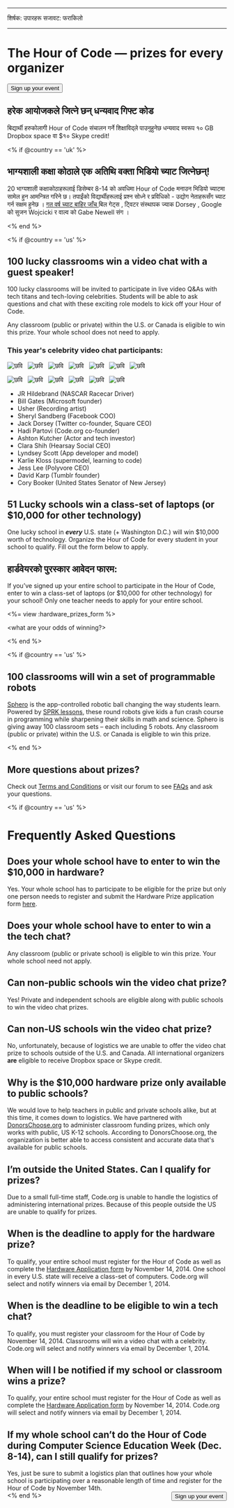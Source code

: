 * * *

शिर्षक: उपारहरू सजावट: फराकिलो

* * *

<div class="row">
  <h1 class="col-sm-6">
    The Hour of Code — prizes for every organizer
  </h1>
  
  <div class="col-sm-6 button-container centered">
    <a href="/#join"><button class="signup-button">Sign up your event</button></a>
  </div>
</div>

## हरेक आयोजकले जित्ने छन् धन्यवाद गिफ्ट कोड

बिद्यार्थी हरुकोलागी Hour of Code संचालन गर्ने शिक्षाविद्ले पाउनुहुनेछ धन्यवाद स्वरूप १० GB Dropbox space वा $१० Skype credit!

<% if @country == 'uk' %>

## भाग्यशाली कक्षा कोठाले एक अतिथि वक्ता भिडियो च्याट जित्नेछन्!

20 भाग्यशाली कक्षाकोठाहरूलाई डिसेम्बर 8-14 को अवधिमा Hour of Code मनाउन भिडियो च्याटमा सामेल हुन आमन्त्रित गरिने छ। तपाईंको विद्यार्थीहरूलाई प्रश्न सोध्ने र प्रविधिको - उद्योग नेताहरूसँग च्याट गर्न सक्षम हुनेछ । [गत वर्ष च्याट बाहिर जाँच ](http://www.youtube.com/playlist?list=PLzdnOPI1iJNckJ81gRpJe5mR7imAHDl9a) बिल गेट्स , ट्विटर संस्थापक ज्याक Dorsey , Google को सुजन Wojcicki र वाल्व को Gabe Newell संग ।

<% end %>

<% if @country == 'us' %>

## 100 lucky classrooms win a video chat with a guest speaker!

100 lucky classrooms will be invited to participate in live video Q&As with tech titans and tech-loving celebrities. Students will be able to ask questions and chat with these exciting role models to kick off your Hour of Code.

Any classroom (public or private) within the U.S. or Canada is eligible to win this prize. Your whole school does not need to apply.

### This year's celebrity video chat participants:

![छवि](/images/fit-120/JR-Hildebrand-headshot.png)&nbsp;&nbsp; ![छवि](/images/fit-120/Bill-Gates-headshot.jpg)&nbsp;&nbsp; ![छवि](/images/fit-120/Usher-headshot.jpg)&nbsp;&nbsp; ![छवि](/images/fit-120/Sheryl-Sandberg-headshot.jpg)&nbsp;&nbsp; ![छवि](/images/fit-120/Jack-Dorsey-headshot.jpg)&nbsp;&nbsp; ![छवि](/images/fit-120/Hadi-Partovi-headshot.jpg)&nbsp;&nbsp; ![छवि](/images/fit-120/Ashton-Kutcher-headshot.jpg)&nbsp;&nbsp;

![छवि](/images/fit-120/Clara-Shih-headshot.jpg)&nbsp;&nbsp; ![छवि](/images/fit-120/Lyndsey-Scott-headshot.jpg)&nbsp;&nbsp; ![छवि](/images/fit-120/Karlie-Kloss-headshot.jpg)&nbsp;&nbsp; ![छवि](/images/fit-120/Jess-Lee-headshot.jpg)&nbsp;&nbsp; ![छवि](/images/fit-120/David-Karp-headshot.png)&nbsp;&nbsp; ![छवि](/images/fit-120/Cory-Booker-headshot.jpg)&nbsp;&nbsp;

  * JR Hildebrand (NASCAR Racecar Driver)
  * Bill Gates (Microsoft founder)
  * Usher (Recording artist)
  * Sheryl Sandberg (Facebook COO)
  * Jack Dorsey (Twitter co-founder, Square CEO)
  * Hadi Partovi (Code.org co-founder)
  * Ashton Kutcher (Actor and tech investor)
  * Clara Shih (Hearsay Social CEO)
  * Lyndsey Scott (App developer and model)
  * Karlie Kloss (supermodel, learning to code)
  * Jess Lee (Polyvore CEO)
  * David Karp (Tumblr founder)
  * Cory Booker (United States Senator of New Jersey)

## 51 Lucky schools win a class-set of laptops (or $10,000 for other technology)

One lucky school in ***every*** U.S. state (+ Washington D.C.) will win $10,000 worth of technology. Organize the Hour of Code for every student in your school to qualify. Fill out the form below to apply.

## हार्डवेयरको पुरस्कार आवेदन फारम:

If you’ve signed up your entire school to participate in the Hour of Code, enter to win a class-set of laptops (or $10,000 for other technology) for your school! Only one teacher needs to apply for your entire school.

<%= view :hardware_prizes_form %>

<what are your odds of winning?>

<see a list of all schools signed up for the hour code in your state. one public k-12 school every u.s. state will win class-set laptops.>

<% end %>

<% if @country == 'us' %>

## 100 classrooms will win a set of programmable robots

[Sphero](http://www.gosphero.com/) is the app-controlled robotic ball changing the way students learn. Powered by [SPRK lessons](http://www.gosphero.com/education/), these round robots give kids a fun crash course in programming while sharpening their skills in math and science. Sphero is giving away 100 classroom sets – each including 5 robots. Any classroom (public or private) within the U.S. or Canada is eligible to win this prize.

<% end %>

## More questions about prizes?

Check out [Terms and Conditions](<%= hoc_uri('/prizes-terms') %>) or visit our forum to see [FAQs](http://support.code.org) and ask your questions.

<% if @country == 'us' %>

# Frequently Asked Questions

## Does your whole school have to enter to win the $10,000 in hardware?

Yes. Your whole school has to participate to be eligible for the prize but only one person needs to register and submit the Hardware Prize application form [here](<%= hoc_uri('/prizes') %>).

## Does your whole school have to enter to win a the tech chat?

Any classroom (public or private school) is eligible to win this prize. Your whole school need not apply.

## Can non-public schools win the video chat prize?

Yes! Private and independent schools are eligible along with public schools to win the video chat prizes.

## Can non-US schools win the video chat prize?

No, unfortunately, because of logistics we are unable to offer the video chat prize to schools outside of the U.S. and Canada. All international organizers **are** eligible to receive Dropbox space or Skype credit.

## Why is the $10,000 hardware prize only available to public schools?

We would love to help teachers in public and private schools alike, but at this time, it comes down to logistics. We have partnered with [DonorsChoose.org](http://donorschoose.org) to administer classroom funding prizes, which only works with public, US K-12 schools. According to DonorsChoose.org, the organization is better able to access consistent and accurate data that's available for public schools.

## I’m outside the United States. Can I qualify for prizes?

Due to a small full-time staff, Code.org is unable to handle the logistics of administering international prizes. Because of this people outside the US are unable to qualify for prizes.

## When is the deadline to apply for the hardware prize?

To qualify, your entire school must register for the Hour of Code as well as complete the [Hardware Application form](<%= hoc_uri('/prizes') %>) by November 14, 2014. One school in every U.S. state will receive a class-set of computers. Code.org will select and notify winners via email by December 1, 2014.

## When is the deadline to be eligible to win a tech chat?

To qualify, you must register your classroom for the Hour of Code by November 14, 2014. Classrooms will win a video chat with a celebrity. Code.org will select and notify winners via email by December 1, 2014.

## When will I be notified if my school or classroom wins a prize?

To qualify, your entire school must register for the Hour of Code as well as complete the [Hardware Application form](<%= hoc_uri('/prizes') %>) by November 14, 2014. Code.org will select and notify winners via email by December 1, 2014.

## If my whole school can’t do the Hour of Code during Computer Science Education Week (Dec. 8-14), can I still qualify for prizes?

Yes, just be sure to submit a logistics plan that outlines how your whole school is participating over a reasonable length of time and register for the Hour of Code by November 14th. <a style="display: block" href="/#join"><button style="float: right;">Sign up your event</button></a> <% end %>